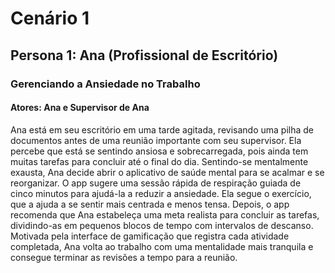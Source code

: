 # Cenário 1

## Persona 1: Ana (Profissional de Escritório)

### Gerenciando a Ansiedade no Trabalho
#### Atores: Ana e Supervisor de Ana
Ana está em seu escritório em uma tarde agitada, revisando uma pilha de documentos antes de uma reunião importante com seu supervisor. Ela percebe que está se sentindo ansiosa e sobrecarregada, pois ainda tem muitas tarefas para concluir até o final do dia. Sentindo-se mentalmente exausta, Ana decide abrir o aplicativo de saúde mental para se acalmar e se reorganizar. O app sugere uma sessão rápida de respiração guiada de cinco minutos para ajudá-la a reduzir a ansiedade. Ela segue o exercício, que a ajuda a se sentir mais centrada e menos tensa. Depois, o app recomenda que Ana estabeleça uma meta realista para concluir as tarefas, dividindo-as em pequenos blocos de tempo com intervalos de descanso. Motivada pela interface de gamificação que registra cada atividade completada, Ana volta ao trabalho com uma mentalidade mais tranquila e consegue terminar as revisões a tempo para a reunião.

